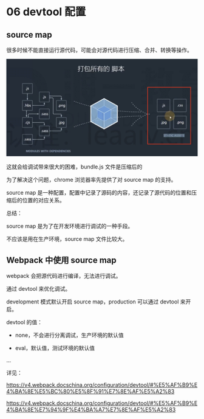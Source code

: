 # 06 devtool 配置

## source map

很多时候不能直接运行源代码，可能会对源代码进行压缩、合并、转换等操作。

![](../README_files/Xnip2023-09-04_10-12-18.jpg)

这就会给调试带来很大的困难，bundle.js 文件是压缩后的

为了解决这个问题，chrome 浏览器率先提供了对 source map 的支持。

source map 是一种配置，配置中记录了源码的内容，还记录了源代码的位置和压缩后的位置的对应关系。

总结：

source map 是为了在开发环境进行调试的一种手段。

不应该是用在生产环境，source map 文件比较大。

## Webpack 中使用 source map

webpack 会把源代码进行编译，无法进行调试。

通过 devtool 来优化调试。

development 模式默认开启 source map，production 可以通过 devtool 来开启。

devtool 的值：

- none，不会进行分离调试，生产环境的默认值

- eval，默认值，测试环境的默认值

...

详见：

https://v4.webpack.docschina.org/configuration/devtool/#%E5%AF%B9%E4%BA%8E%E5%BC%80%E5%8F%91%E7%8E%AF%E5%A2%83

https://v4.webpack.docschina.org/configuration/devtool/#%E5%AF%B9%E4%BA%8E%E7%94%9F%E4%BA%A7%E7%8E%AF%E5%A2%83